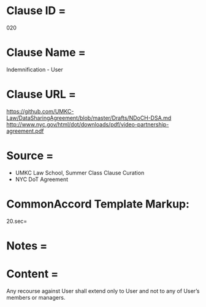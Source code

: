 # Clause ID = 
020

# Clause Name = 
Indemnification - User

# Clause URL = 
https://github.com/UMKC-Law/DataSharingAgreement/blob/master/Drafts/NDoCH-DSA.md
http://www.nyc.gov/html/dot/downloads/pdf/video-partnership-agreement.pdf

# Source =
* UMKC Law School, Summer Class Clause Curation
* NYC DoT Agreement

# CommonAccord Template Markup:   
20.sec=

# Notes = 

# Content = 
Any recourse against User shall extend only to User and not to any of User’s members or managers.
